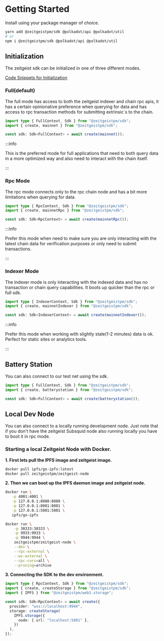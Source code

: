 # Getting Started

Install using your package manager of choice.

```bash
yarn add @zeitgeistpm/sdk @polkadot/api @polkadot/util
# or
npm i @zeitgeistpm/sdk @polkadot/api @polkadot/util
```

## Initialization

The zeitgeist sdk can be initialized in one of three different modes.

[Code Snippets for Initialization](https://github.com/zeitgeistpm/sdk-next/tree/main/playground/examples/src/initialization)

### Full(default)

The full mode has access to both the zeitgeist indexer and chain rpc apis, it
has a certain opinionative preference when querying for data and has access to
rpc transaction methods for submitting extrinsic´s to the chain.

```ts
import type { FullContext, Sdk } from "@zeitgeistpm/sdk";
import { create, mainnet } from "@zeitgeistpm/sdk";

const sdk: Sdk<FullContext> = await create(mainnet());
```

:::info

This is the preferred mode for full applications that need to both query data in
a more optimized way and also need to interact with the chain itself.

:::

### Rpc Mode

The rpc mode connects only to the rpc chain node and has a bit more limitations
when querying for data.

```ts
import type { RpcContext, Sdk } from "@zeitgeistpm/sdk";
import { create, mainnetRpc } from "@zeitgeistpm/sdk";

const sdk: Sdk<RpcContext> = await create(mainnetRpc());
```

:::info

Prefer this mode when need to make sure you are only interacting with the latest
chain data for verification purposes or only need to submit transactions.

:::

### Indexer Mode

The indexer mode is only interacting with the indexed data and has no
transaction or chain query capabilities. It boots up quicker than the rpc or
full sdk.

```ts
import type { IndexerContext, Sdk } from "@zeitgeistpm/sdk";
import { create, mainnetIndexer } from "@zeitgeistpm/sdk";

const sdk: Sdk<IndexerContext> = await create(mainnetIndexer());
```

:::info

Prefer this mode when working with slightly stale(1-2 minutes) data is ok.
Perfect for static sites or analytics tools.

:::

## Battery Station

You can also connect to our test net using the sdk.

```ts
import type { FullContext, Sdk } from "@zeitgeistpm/sdk";
import { create, batterystation } from "@zeitgeistpm/sdk";

const sdk: Sdk<FullContext> = await create(batterystation());
```

## Local Dev Node

You can also connect to a locally running development node. Just note that if
you don't have the zeitgeist Subsquid node also running locally you have to boot
it in rpc mode.

### Starting a local Zeitgeist Node with Docker.

**1. First lets pull the IPFS image and zeitgeist image.**

```bash
docker pull ipfs/go-ipfs:latest
docker pull zeitgeistpm/zeitgeist-node
```

**2. Then we can boot up the IPFS daemon image and zeitgeist node.**

```bash
docker run \
   -p 4001:4001 \
   -p 127.0.0.1:8080:8080 \
   -p 127.0.0.1:8081:8081 \
   -p 127.0.0.1:5001:5001 \
   ipfs/go-ipfs

docker run \
    -p 30333:30333 \
    -p 9933:9933 \
    -p 9944:9944 \
    zeitgeistpm/zeitgeist-node \
    --dev \
    --rpc-external \
    --ws-external \
    --rpc-cors=all \
    --pruning=archive
```

**3. Connecting the SDK to the dev environment.**

```ts
import type { RpcContext, Sdk } from "@zeitgeistpm/sdk";
import { create, createStorage } from "@zeitgeistpm/sdk";
import { IPFS } from "@zeitgeistpm/web3.storage";

const sdk: Sdk<RpcContext> = await create({
  provider: "wss://localhost:9944",
  storage: createStorage(
    IPFS.storage({
      node: { url: "localhost:5001" },
    })
  ),
});
```
